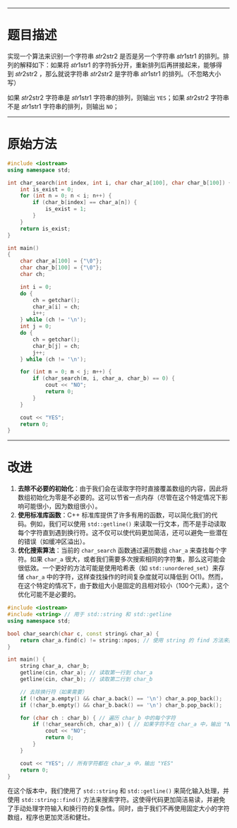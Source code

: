 ___
# 题目描述

实现一个算法来识别一个字符串 𝑠𝑡𝑟2str2 是否是另一个字符串 𝑠𝑡𝑟1str1 的排列。排列的解释如下：如果将 𝑠𝑡𝑟1str1 的字符拆分开，重新排列后再拼接起来，能够得到 𝑠𝑡𝑟2str2 ，那么就说字符串 𝑠𝑡𝑟2str2 是字符串 𝑠𝑡𝑟1str1 的排列。（不忽略大小写）

如果 𝑠𝑡𝑟2str2 字符串是 𝑠𝑡𝑟1str1 字符串的排列，则输出 `YES`；如果 𝑠𝑡𝑟2str2 字符串不是 𝑠𝑡𝑟1str1 字符串的排列，则输出 `NO`；
___
# 原始方法
```cpp
#include <iostream>
using namespace std;

int char_search(int index, int i, char char_a[100], char char_b[100]) {
    int is_exist = 0;
    for (int n = 0; n < i; n++) {
        if (char_b[index] == char_a[n]) {
            is_exist = 1;
        }
    }
    return is_exist;
}

int main()
{
    char char_a[100] = {"\0"};
    char char_b[100] = {"\0"};
    char ch;

    int i = 0;
    do {
        ch = getchar();
        char_a[i] = ch;
        i++;
    } while (ch != '\n');
    int j = 0;
    do {
        ch = getchar();
        char_b[j] = ch;
        j++;
    } while (ch != '\n');

    for (int m = 0; m < j; m++) {
        if (char_search(m, i, char_a, char_b) == 0) {
            cout << "NO";
            return 0;
        }
    }

    cout << "YES";
    return 0;
}
```
___
# 改进

1. **去除不必要的初始化**：由于我们会在读取字符时直接覆盖数组的内容，因此将数组初始化为零是不必要的。这可以节省一点内存（尽管在这个特定情况下影响可能很小，因为数组很小）。
2. **使用标准库函数**：C++ 标准库提供了许多有用的函数，可以简化我们的代码。例如，我们可以使用 `std::getline()` 来读取一行文本，而不是手动读取每个字符直到遇到换行符。这不仅可以使代码更加简洁，还可以避免一些潜在的错误（如缓冲区溢出）。
3. **优化搜索算法**：当前的 `char_search` 函数通过遍历数组 `char_a` 来查找每个字符。如果 `char_a` 很大，或者我们需要多次搜索相同的字符集，那么这可能会很低效。一个更好的方法可能是使用哈希表（如 `std::unordered_set`）来存储 `char_a` 中的字符，这样查找操作的时间复杂度就可以降低到 O(1)。然而，在这个特定的情况下，由于数组大小是固定的且相对较小（100个元素），这个优化可能不是必要的。
```cpp
#include <iostream>
#include <string> // 用于 std::string 和 std::getline
using namespace std;

bool char_search(char c, const string& char_a) {
    return char_a.find(c) != string::npos; // 使用 string 的 find 方法来搜索字符
}

int main() {
    string char_a, char_b;
    getline(cin, char_a); // 读取第一行到 char_a
    getline(cin, char_b); // 读取第二行到 char_b

    // 去除换行符（如果需要）
    if (!char_a.empty() && char_a.back() == '\n') char_a.pop_back();
    if (!char_b.empty() && char_b.back() == '\n') char_b.pop_back();

    for (char ch : char_b) { // 遍历 char_b 中的每个字符
        if (!char_search(ch, char_a)) { // 如果字符不在 char_a 中，输出 "NO" 并返回
            cout << "NO";
            return 0;
        }
    }

    cout << "YES"; // 所有字符都在 char_a 中，输出 "YES"
    return 0;
}
```

在这个版本中，我们使用了 `std::string` 和 `std::getline()` 来简化输入处理，并使用 `std::string::find()` 方法来搜索字符。这使得代码更加简洁易读，并避免了手动处理字符输入和换行符的复杂性。同时，由于我们不再使用固定大小的字符数组，程序也更加灵活和健壮。